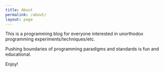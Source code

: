 ```yaml
---
title: About
permalink: /about/
layout: page
---
```


This is a programming blog for everyone interested in unorthodox programming
experiments/techniques/etc.

Pushing boundaries of programming paradigms and standards is fun and
educational.

Enjoy!

